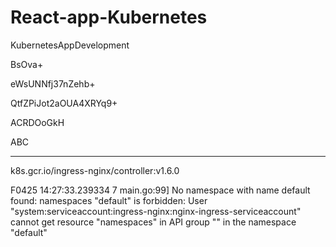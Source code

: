 # React-app-Kubernetes

KubernetesAppDevelopment

BsOva+

eWsUNNfj37nZehb+

QtfZPiJot2aOUA4XRYq9+

ACRDOoGkH

ABC

---------------------------------------------
k8s.gcr.io/ingress-nginx/controller:v1.6.0

F0425 14:27:33.239334       7 main.go:99] No namespace with name default found: namespaces "default" is forbidden: User "system:serviceaccount:ingress-nginx:nginx-ingress-serviceaccount" cannot get resource "namespaces" in API group "" in the namespace "default"

